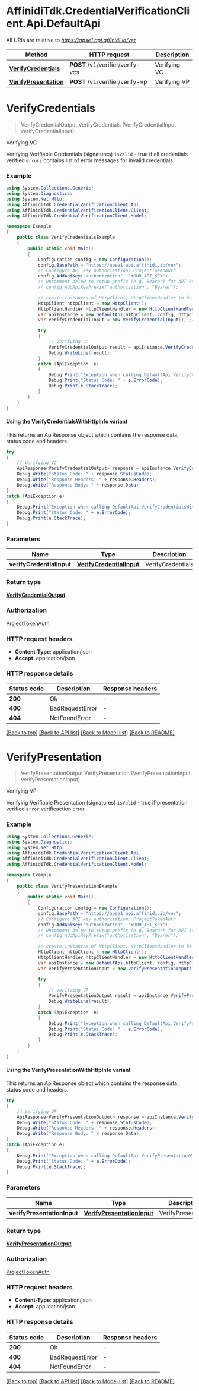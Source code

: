 # AffinidiTdk.CredentialVerificationClient.Api.DefaultApi

All URIs are relative to *https://apse1.api.affinidi.io/ver*

| Method | HTTP request | Description |
|--------|--------------|-------------|
| [**VerifyCredentials**](DefaultApi.md#verifycredentials) | **POST** /v1/verifier/verify-vcs | Verifying VC |
| [**VerifyPresentation**](DefaultApi.md#verifypresentation) | **POST** /v1/verifier/verify-vp | Verifying VP |

<a id="verifycredentials"></a>
# **VerifyCredentials**
> VerifyCredentialOutput VerifyCredentials (VerifyCredentialInput verifyCredentialInput)

Verifying VC

Verifying Verifiable Credentials (signatures)  `isValid` - true if all credentials verified `errors` contains list of error messages for invalid credentials.

### Example
```csharp
using System.Collections.Generic;
using System.Diagnostics;
using System.Net.Http;
using AffinidiTdk.CredentialVerificationClient.Api;
using AffinidiTdk.CredentialVerificationClient.Client;
using AffinidiTdk.CredentialVerificationClient.Model;

namespace Example
{
    public class VerifyCredentialsExample
    {
        public static void Main()
        {
            Configuration config = new Configuration();
            config.BasePath = "https://apse1.api.affinidi.io/ver";
            // Configure API key authorization: ProjectTokenAuth
            config.AddApiKey("authorization", "YOUR_API_KEY");
            // Uncomment below to setup prefix (e.g. Bearer) for API key, if needed
            // config.AddApiKeyPrefix("authorization", "Bearer");

            // create instances of HttpClient, HttpClientHandler to be reused later with different Api classes
            HttpClient httpClient = new HttpClient();
            HttpClientHandler httpClientHandler = new HttpClientHandler();
            var apiInstance = new DefaultApi(httpClient, config, httpClientHandler);
            var verifyCredentialInput = new VerifyCredentialInput(); // VerifyCredentialInput | VerifyCredentials

            try
            {
                // Verifying VC
                VerifyCredentialOutput result = apiInstance.VerifyCredentials(verifyCredentialInput);
                Debug.WriteLine(result);
            }
            catch (ApiException  e)
            {
                Debug.Print("Exception when calling DefaultApi.VerifyCredentials: " + e.Message);
                Debug.Print("Status Code: " + e.ErrorCode);
                Debug.Print(e.StackTrace);
            }
        }
    }
}
```

#### Using the VerifyCredentialsWithHttpInfo variant
This returns an ApiResponse object which contains the response data, status code and headers.

```csharp
try
{
    // Verifying VC
    ApiResponse<VerifyCredentialOutput> response = apiInstance.VerifyCredentialsWithHttpInfo(verifyCredentialInput);
    Debug.Write("Status Code: " + response.StatusCode);
    Debug.Write("Response Headers: " + response.Headers);
    Debug.Write("Response Body: " + response.Data);
}
catch (ApiException e)
{
    Debug.Print("Exception when calling DefaultApi.VerifyCredentialsWithHttpInfo: " + e.Message);
    Debug.Print("Status Code: " + e.ErrorCode);
    Debug.Print(e.StackTrace);
}
```

### Parameters

| Name | Type | Description | Notes |
|------|------|-------------|-------|
| **verifyCredentialInput** | [**VerifyCredentialInput**](VerifyCredentialInput.md) | VerifyCredentials |  |

### Return type

[**VerifyCredentialOutput**](VerifyCredentialOutput.md)

### Authorization

[ProjectTokenAuth](../README.md#ProjectTokenAuth)

### HTTP request headers

 - **Content-Type**: application/json
 - **Accept**: application/json


### HTTP response details
| Status code | Description | Response headers |
|-------------|-------------|------------------|
| **200** | Ok |  -  |
| **400** | BadRequestError |  -  |
| **404** | NotFoundError |  -  |

[[Back to top]](#) [[Back to API list]](../README.md#documentation-for-api-endpoints) [[Back to Model list]](../README.md#documentation-for-models) [[Back to README]](../README.md)

<a id="verifypresentation"></a>
# **VerifyPresentation**
> VerifyPresentationOutput VerifyPresentation (VerifyPresentationInput verifyPresentationInput)

Verifying VP

Verifying Verifiable Presentation (signatures)  `isValid` - true if presentation verified `error` verificaction error.

### Example
```csharp
using System.Collections.Generic;
using System.Diagnostics;
using System.Net.Http;
using AffinidiTdk.CredentialVerificationClient.Api;
using AffinidiTdk.CredentialVerificationClient.Client;
using AffinidiTdk.CredentialVerificationClient.Model;

namespace Example
{
    public class VerifyPresentationExample
    {
        public static void Main()
        {
            Configuration config = new Configuration();
            config.BasePath = "https://apse1.api.affinidi.io/ver";
            // Configure API key authorization: ProjectTokenAuth
            config.AddApiKey("authorization", "YOUR_API_KEY");
            // Uncomment below to setup prefix (e.g. Bearer) for API key, if needed
            // config.AddApiKeyPrefix("authorization", "Bearer");

            // create instances of HttpClient, HttpClientHandler to be reused later with different Api classes
            HttpClient httpClient = new HttpClient();
            HttpClientHandler httpClientHandler = new HttpClientHandler();
            var apiInstance = new DefaultApi(httpClient, config, httpClientHandler);
            var verifyPresentationInput = new VerifyPresentationInput(); // VerifyPresentationInput | VerifyPresentation

            try
            {
                // Verifying VP
                VerifyPresentationOutput result = apiInstance.VerifyPresentation(verifyPresentationInput);
                Debug.WriteLine(result);
            }
            catch (ApiException  e)
            {
                Debug.Print("Exception when calling DefaultApi.VerifyPresentation: " + e.Message);
                Debug.Print("Status Code: " + e.ErrorCode);
                Debug.Print(e.StackTrace);
            }
        }
    }
}
```

#### Using the VerifyPresentationWithHttpInfo variant
This returns an ApiResponse object which contains the response data, status code and headers.

```csharp
try
{
    // Verifying VP
    ApiResponse<VerifyPresentationOutput> response = apiInstance.VerifyPresentationWithHttpInfo(verifyPresentationInput);
    Debug.Write("Status Code: " + response.StatusCode);
    Debug.Write("Response Headers: " + response.Headers);
    Debug.Write("Response Body: " + response.Data);
}
catch (ApiException e)
{
    Debug.Print("Exception when calling DefaultApi.VerifyPresentationWithHttpInfo: " + e.Message);
    Debug.Print("Status Code: " + e.ErrorCode);
    Debug.Print(e.StackTrace);
}
```

### Parameters

| Name | Type | Description | Notes |
|------|------|-------------|-------|
| **verifyPresentationInput** | [**VerifyPresentationInput**](VerifyPresentationInput.md) | VerifyPresentation |  |

### Return type

[**VerifyPresentationOutput**](VerifyPresentationOutput.md)

### Authorization

[ProjectTokenAuth](../README.md#ProjectTokenAuth)

### HTTP request headers

 - **Content-Type**: application/json
 - **Accept**: application/json


### HTTP response details
| Status code | Description | Response headers |
|-------------|-------------|------------------|
| **200** | Ok |  -  |
| **400** | BadRequestError |  -  |
| **404** | NotFoundError |  -  |

[[Back to top]](#) [[Back to API list]](../README.md#documentation-for-api-endpoints) [[Back to Model list]](../README.md#documentation-for-models) [[Back to README]](../README.md)


